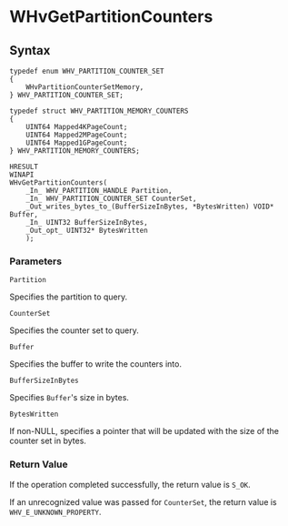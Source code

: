 

# WHvGetPartitionCounters

## Syntax

```
typedef enum WHV_PARTITION_COUNTER_SET
{
    WHvPartitionCounterSetMemory,
} WHV_PARTITION_COUNTER_SET;

typedef struct WHV_PARTITION_MEMORY_COUNTERS
{
    UINT64 Mapped4KPageCount;
    UINT64 Mapped2MPageCount;
    UINT64 Mapped1GPageCount;
} WHV_PARTITION_MEMORY_COUNTERS;

HRESULT
WINAPI
WHvGetPartitionCounters(
    _In_ WHV_PARTITION_HANDLE Partition,
    _In_ WHV_PARTITION_COUNTER_SET CounterSet,
    _Out_writes_bytes_to_(BufferSizeInBytes, *BytesWritten) VOID* Buffer,
    _In_ UINT32 BufferSizeInBytes,
    _Out_opt_ UINT32* BytesWritten
    );
```

### Parameters

`Partition`

Specifies the partition to query.

`CounterSet`

Specifies the counter set to query.

`Buffer`

Specifies the buffer to write the counters into.

`BufferSizeInBytes`

Specifies `Buffer`'s size in bytes.

`BytesWritten`

If non-NULL, specifies a pointer that will be updated with the size of the counter set in bytes.

### Return Value

If the operation completed successfully, the return value is `S_OK`.

If an unrecognized value was passed for `CounterSet`, the return value is `WHV_E_UNKNOWN_PROPERTY`.
